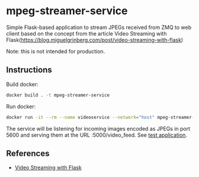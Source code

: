# mpeg-streamer-service
Simple Flask-based application to stream JPEGs received from ZMQ to web client based on the concept from the article Video Streaming with Flask(https://blog.miguelgrinberg.com/post/video-streaming-with-flask)

Note: this is not intended for production.

## Instructions

Build docker:

```bash
docker build . -t mpeg-streamer-service
```

Run docker:

```bash
docker run -it --rm --name videoservice --network="host" mpeg-streamer-service
```

The service will be listening for incoming images encoded as JPEGs in port 5600 and serving them at the URL :5000/video_feed.  See [test application](test/frame_publisher.py).


## References

 - [Video Streaming with Flask](https://blog.miguelgrinberg.com/post/video-streaming-with-flask)
